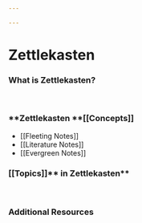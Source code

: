 ```yaml
---

---
```


# Zettlekasten

### What is **Zettlekasten?**

 

### **Zettlekasten **[[Concepts]]

-   [[Fleeting Notes]]
-   [[Literature Notes]]
-   [[Evergreen Notes]]

### [[Topics]]** in Zettlekasten**

 

### **Additional Resources**

 
